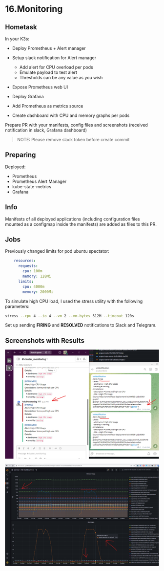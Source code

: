# 16.Monitoring

## Hometask

In your K3s:

- Deploy Prometheus + Alert manager
- Setup slack notification for Alert manager
  - Add alert for CPU overload per pods
  - Emulate payload to test alert
  - Thresholds can be any value as you wish
- Expose Prometheus web UI

- Deploy Grafana
- Add Prometheus as metrics source
- Create dashboard with CPU and memory graphs per pods

Prepare PR with your manifests, config files and screenshots (received notification in slack, Grafana dashboard)

> NOTE: Please remove slack token before create commit

## Preparing

Deployed:

- Prometheus
- Prometheus Alert Manager
- kube-state-metrics
- Grafana

## Info

Manifests of all deployed applications (including configuration files mounted as a configmap inside the manifests) are added as files to this PR.

## Jobs

Previously changed limits for pod ubuntu spectator:

```yaml
    resources:
      requests:
        cpu: 100m
        memory: 128Mi
      limits:
        cpu: 4000m
        memory: 2000Mi
```

To simulate high CPU load, I used the stress utility with the following parameters:

```bash
stress --cpu 4 --io 4 --vm 2 --vm-bytes 512M --timeout 120s
```

Set up sending **FIRING** and **RESOLVED** notifications to Slack and Telegram.

## Screenshots with Results

![firing_resolved_notifications](ximg_firing_resolved_notifications.png)

![grafana_dashboard_firing](ximg_grafana_dashboard_firing.png)
